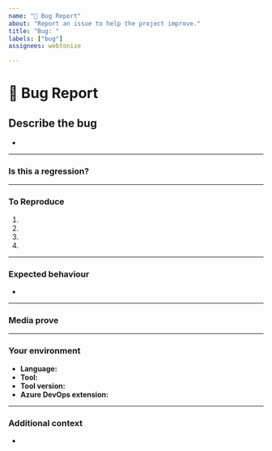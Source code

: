 ```yaml
---
name: "🐞 Bug Report"
about: "Report an issue to help the project improve."
title: "Bug: "
labels: ["bug"]
assignees: webtonize

---
```


# **🐞 Bug Report**

## **Describe the bug**
<!-- A clear and concise description of what the bug is. -->

*

---

### **Is this a regression?**
<!-- Did this behaviour used to work in the previous version? -->
<!-- Yes, the last version in which this bug was not present was: ... -->

---

### **To Reproduce**

<!-- Steps to reproduce the error:
(e.g.:)
1. Use x argument / navigate to
2. Fill this information
3. Go to...
4. See error -->

<!-- Write the steps here (add or remove as many steps as needed)-->

1.
2.
3.
4.

---

### **Expected behaviour**
<!-- A clear and concise description of what you expected to happen. -->

*

---

### **Media prove**
<!-- If applicable, add screenshots or videos to help explain your problem. -->

---

### **Your environment**

<!-- use all the applicable bulleted list elements for this specific issue,
and remove all the bulleted list elements that are not relevant for this issue. -->

- **Language:** <!-- e.g.: C#, JavaScript, TypeScript, ... -->
- **Tool:** <!-- e.g.: Ansible, az-cli ... -->
- **Tool version:** <!-- e.g.: 2.0.0 -->
- **Azure DevOps extension:** <!-- e.g.: Azure DevOps Pipelines extension name and  version -->

---

### **Additional context**
<!-- Add any other context or additional information about the problem here.-->

*
